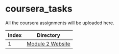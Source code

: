 # coursera_tasks
All the coursera assignments will be uploaded here.

|Index | Directory|
|-----|----------|
|1 | [Module 2 Website](./module2-solution/index.html)|